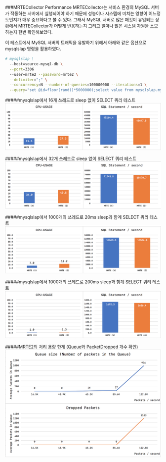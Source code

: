 ###MRTECollector Performance
MRTECollector는 서비스 환경의 MySQL 서버가 작동하는 서버에서 실행되어야 하기 때문에 성능이나 시스템에 미치는 영향이 어느정도인지가 매우 중요하다고 볼 수 있다. 그래서 MySQL 서버로 많은 패킷이 유입되는 상황에서 MRTECollector가 어떻게 반응하는지 그리고 얼마나 많은 시스템 자원을 소모하는지 한번 확인해보았다.

이 테스트에서 MySQL 서버의 트래픽을 유발하기 위해서 아래와 같은 옵션으로 mysqlslap 명령을 활용하였다.
```bash
# mysqlslap \
  --host=source-mysql-db \
  --port=3306 
  --user=mrte2 --password=mrte2 \
  --delimiter=";" \
  --concurrency=N --number-of-queries=100000000 --iterations=1 \
  --query="set @id=floor(rand()*5000000);select value from mysqlslap.mysqlslap where id=@id;"
```

#####mysqlslap에서 16개 쓰레드로 sleep 없이 SELECT 쿼리 테스트
![16Thread-NoSleep](resource/16Thread-NoSleep.png "16Thread-NoSleep")

#####mysqlslap에서 32개 쓰레드로 sleep 없이 SELECT 쿼리 테스트
![32Thread-NoSleep](resource/32Thread-NoSleep.png "32Thread-NoSleep")

#####mysqlslap에서 1000개의 쓰레드로 20ms sleep과 함계 SELECT 쿼리 테스트
![1000Thread-Sleep20ms](resource/1000Thread-Sleep20ms.png "1000Thread-Sleep20ms")

#####mysqlslap에서 1000개의 쓰레드로 200ms sleep과 함계 SELECT 쿼리 테스트
![1000Thread-Sleep200ms](resource/1000Thread-Sleep200ms.png "1000Thread-Sleep200ms")

#####MRTE2의 처리 용량 한계 (Queue와 PacketDropped 개수 확인)
![QueueUsage_PacketDropped](resource/QueueUsage_PacketDropped.png "QueueUsage_PacketDropped")
